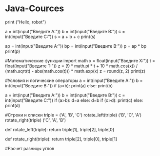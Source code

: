 # Java-Cources


print ("Hello,  robot")

a = int(input("Введите A:"))
b = int(input("Введите B:"))
c = int(input("Введите C:"))
s = a + b + c
print(s)

ap = int(input("Введите A:"))
bp = int(input("Введите B:"))
p = ap * bp
print(p)




#Математические функции
import math
x = float(input("Введите X:"))
t = float(input("Введите T:"))
z = (9 * math.pi * t + 10 * math.cos(x)) / (math.sqrt(t) - abs(math.cos(t))) * math.exp(x)
z = round(z, 2)
print(z)




#Условия и логические операторы
a = int(input("Введите A:"))
b = int(input("Введите B:"))
if (a>b):
 print(a)
else:
 print(b)

a = int(input("Введите A:"))
b = int(input("Введите B:"))
c = int(input("Введите C:"))
if (a>b):
 d=a
else:
 d=b
if (c>d):
 print(c)
else:
 print(d)


#Строки и списки
 triple = ('A', 'B', 'C')
 rotate_left(triple)
 ('B', 'C', 'A')
 rotate_right(triple)
 ('C', 'A', 'B')

def rotate_left(triple):
    return triple[1], triple[2], triple[0]

def rotate_right(triple):
    return triple[2], triple[0], triple[1]


#Расчет разницы углов

